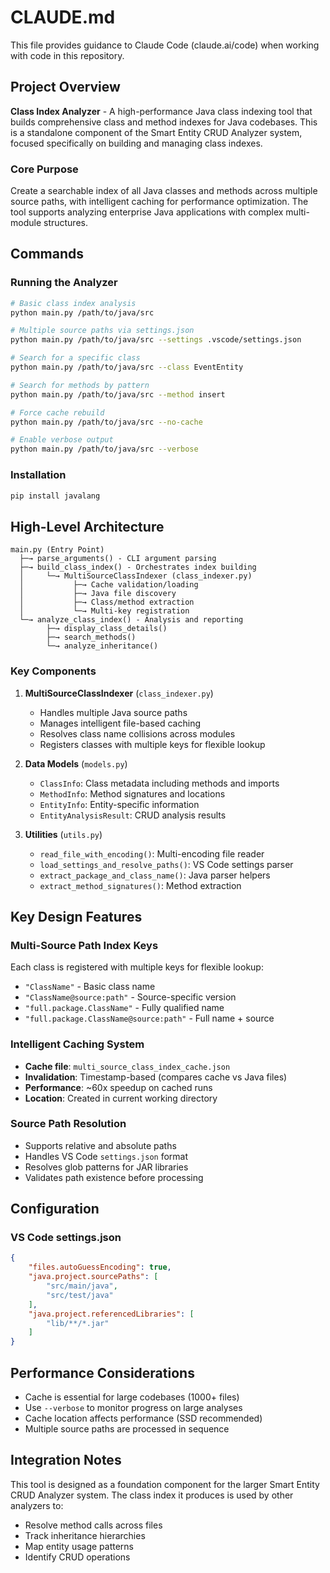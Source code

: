 # CLAUDE.md

This file provides guidance to Claude Code (claude.ai/code) when working with code in this repository.

## Project Overview

**Class Index Analyzer** - A high-performance Java class indexing tool that builds comprehensive class and method indexes for Java codebases. This is a standalone component of the Smart Entity CRUD Analyzer system, focused specifically on building and managing class indexes.

### Core Purpose
Create a searchable index of all Java classes and methods across multiple source paths, with intelligent caching for performance optimization. The tool supports analyzing enterprise Java applications with complex multi-module structures.

## Commands

### Running the Analyzer
```bash
# Basic class index analysis
python main.py /path/to/java/src

# Multiple source paths via settings.json
python main.py /path/to/java/src --settings .vscode/settings.json

# Search for a specific class
python main.py /path/to/java/src --class EventEntity

# Search for methods by pattern
python main.py /path/to/java/src --method insert

# Force cache rebuild
python main.py /path/to/java/src --no-cache

# Enable verbose output
python main.py /path/to/java/src --verbose
```

### Installation
```bash
pip install javalang
```

## High-Level Architecture

```
main.py (Entry Point)
  ├─→ parse_arguments() - CLI argument parsing
  ├─→ build_class_index() - Orchestrates index building
  │     └─→ MultiSourceClassIndexer (class_indexer.py)
  │           ├─→ Cache validation/loading
  │           ├─→ Java file discovery
  │           ├─→ Class/method extraction
  │           └─→ Multi-key registration
  └─→ analyze_class_index() - Analysis and reporting
        ├─→ display_class_details()
        ├─→ search_methods()
        └─→ analyze_inheritance()
```

### Key Components

1. **MultiSourceClassIndexer** (`class_indexer.py`)
   - Handles multiple Java source paths
   - Manages intelligent file-based caching
   - Resolves class name collisions across modules
   - Registers classes with multiple keys for flexible lookup

2. **Data Models** (`models.py`)
   - `ClassInfo`: Class metadata including methods and imports
   - `MethodInfo`: Method signatures and locations
   - `EntityInfo`: Entity-specific information
   - `EntityAnalysisResult`: CRUD analysis results

3. **Utilities** (`utils.py`)
   - `read_file_with_encoding()`: Multi-encoding file reader
   - `load_settings_and_resolve_paths()`: VS Code settings parser
   - `extract_package_and_class_name()`: Java parser helpers
   - `extract_method_signatures()`: Method extraction

## Key Design Features

### Multi-Source Path Index Keys
Each class is registered with multiple keys for flexible lookup:
- `"ClassName"` - Basic class name
- `"ClassName@source:path"` - Source-specific version
- `"full.package.ClassName"` - Fully qualified name
- `"full.package.ClassName@source:path"` - Full name + source

### Intelligent Caching System
- **Cache file**: `multi_source_class_index_cache.json`
- **Invalidation**: Timestamp-based (compares cache vs Java files)
- **Performance**: ~60x speedup on cached runs
- **Location**: Created in current working directory

### Source Path Resolution
- Supports relative and absolute paths
- Handles VS Code `settings.json` format
- Resolves glob patterns for JAR libraries
- Validates path existence before processing

## Configuration

### VS Code settings.json
```json
{
    "files.autoGuessEncoding": true,
    "java.project.sourcePaths": [
        "src/main/java",
        "src/test/java"
    ],
    "java.project.referencedLibraries": [
        "lib/**/*.jar"
    ]
}
```

## Performance Considerations

- Cache is essential for large codebases (1000+ files)
- Use `--verbose` to monitor progress on large analyses
- Cache location affects performance (SSD recommended)
- Multiple source paths are processed in sequence

## Integration Notes

This tool is designed as a foundation component for the larger Smart Entity CRUD Analyzer system. The class index it produces is used by other analyzers to:
- Resolve method calls across files
- Track inheritance hierarchies
- Map entity usage patterns
- Identify CRUD operations